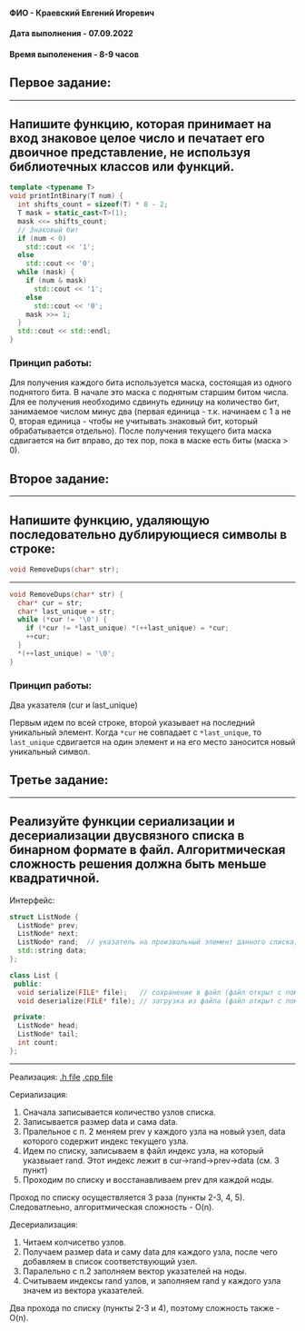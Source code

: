 #### ФИО - Краевский Евгений Игоревич
#### Дата выполнения - 07.09.2022
#### Время выполенения - 8-9 часов

## Первое задание:

--- 
Напишите функцию, которая принимает на вход знаковое целое число и печатает его двоичное
представление, не используя библиотечных классов или функций.
---

```cpp
template <typename T>
void printIntBinary(T num) {
  int shifts_count = sizeof(T) * 8 - 2;
  T mask = static_cast<T>(1);
  mask <<= shifts_count;
  // Знаковый бит
  if (num < 0)
    std::cout << '1';
  else
    std::cout << '0';
  while (mask) {
    if (num & mask)
      std::cout << '1';
    else
      std::cout << '0';
    mask >>= 1;
  }
  std::cout << std::endl;
}
```
### Принцип работы:
Для получения каждого бита используется маска, состоящая из одного поднятого бита.
В начале это маска с поднятым старшим битом числа. Для ее получения необходимо сдвинуть единицу на количество бит, занимаемое числом минус два (первая единица - т.к. начинаем с 1 а не 0, вторая единица - чтобы не учитывать знаковый бит, который обрабатывается отдельно).
После получения текущего бита маска сдвигается на бит вправо, до тех пор, пока в маске есть биты (маска > 0).

## Второе задание:
--- 
Напишите функцию, удаляющую последовательно дублирующиеся символы в строке:
---
```cpp
void RemoveDups(char* str);
```
---

```cpp
void RemoveDups(char* str) {
  char* cur = str;
  char* last_unique = str;
  while (*cur != '\0') {
    if (*cur != *last_unique) *(++last_unique) = *cur;
    ++cur;
  }
  *(++last_unique) = '\0';
}
```

### Принцип работы: 

Два указателя (cur и last_unique)

Первым идем по всей строке, второй указывает на последний уникальный элемент. 
Когда `*cur` не совпадает с `*last_unique`, то `last_unique` сдвигается на один элемент и на его место заносится новый уникальный символ.
  
## Третье задание:
--- 
Реализуйте функции сериализации и десериализации двусвязного списка в бинарном формате в
файл. Алгоритмическая сложность решения должна быть меньше квадратичной. 
---
Интерфейс:
```cpp
struct ListNode {
  ListNode* prev;
  ListNode* next;
  ListNode* rand;  // указатель на произвольный элемент данного списка, либо NULL
  std::string data;
};

class List {
 public:
  void serialize(FILE* file);   // сохранение в файл (файл открыт с помощью fopen(path, "wb"))
  void deserialize(FILE* file); // загрузка из файла (файл открыт с помощью fopen(path, "rb"))

 private:
  ListNode* head;
  ListNode* tail;
  int count;
};
```
---

Реализация:
[.h file](https://github.com/e-kraevskiy/test_tasks/blob/develop/04%20-%20Cpp%20-%20Saber/list.h)
[.cpp file](https://github.com/e-kraevskiy/test_tasks/blob/develop/04%20-%20Cpp%20-%20Saber/list.cpp)

Сериализация:
1. Сначала записывается количество узлов списка.
2. Записывается размер data и сама data. 
3. Пралельное с п. 2 меняем prev у каждого узла на новый узел, data которого содержит индекс текущего узла.
4. Идем по списку, записываем в файл индекс узла, на который указвыает rand. Этот индекс лежит в cur->rand->prev->data (см. 3 пункт)
5. Проходим по списку и восстанавливаем prev для каждой ноды.

Проход по списку осуществляется 3 раза (пункты 2-3, 4, 5).
Следоватлеьно, алгоритмическая сложность - O(n).

Десериализация:
1. Читаем колчисетво узлов.
2. Получаем размер data и саму data для каждого узла, после чего добавляем в список соответствующий узел.
3. Паралельно с п.2 заполняем вектор указателей на ноды.
4. Считываем индексы rand узлов, и заполняем rand у каждого узла значем из вектора указателей.

Два прохода по списку (пункты 2-3 и 4), поэтому сложность также - O(n).
